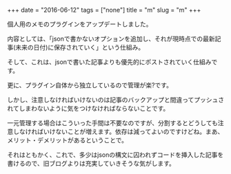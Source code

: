 +++
date = "2016-06-12"
tags = ["none"]
title = "m"
slug = "m"
+++

個人用のメモのプラグインをアップデートしました。

内容としては、「jsonで書かないオプションを追加し、それが現時点での最新記事(未来の日付)に保存されていく」という仕組み。

そして、これは、jsonで書いた記事よりも優先的にポストされていく仕組みです。

更に、プラグイン自体から独立しているので管理が楽?です。

しかし、注意しなければいけないのは記事のバックアップと間違ってプッシュされてしまわないように気をつけなければならないことです。

一元管理する場合はこういった手間は不要なのですが、分割するとどうしても注意しなければいけないことが増えます。依存は減ってよいのですけどね。まあ、メリット・デメリットがあるということで。

それはともかく、これで、多少はjsonの構文に囚われずコードを挿入した記事を書けるので、旧ブログよりは充実していきそうな気がします。
	
